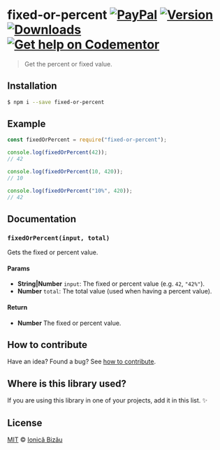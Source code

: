 # fixed-or-percent [![PayPal](https://img.shields.io/badge/%24-paypal-f39c12.svg)][paypal-donations] [![Version](https://img.shields.io/npm/v/fixed-or-percent.svg)](https://www.npmjs.com/package/fixed-or-percent) [![Downloads](https://img.shields.io/npm/dt/fixed-or-percent.svg)](https://www.npmjs.com/package/fixed-or-percent) [![Get help on Codementor](https://cdn.codementor.io/badges/get_help_github.svg)](https://www.codementor.io/johnnyb?utm_source=github&utm_medium=button&utm_term=johnnyb&utm_campaign=github)

> Get the percent or fixed value.

## Installation

```sh
$ npm i --save fixed-or-percent
```

## Example

```js
const fixedOrPercent = require("fixed-or-percent");

console.log(fixedOrPercent(42));
// 42

console.log(fixedOrPercent(10, 420));
// 10

console.log(fixedOrPercent("10%", 420));
// 42
```

## Documentation

### `fixedOrPercent(input, total)`
Gets the fixed or percent value.

#### Params
- **String|Number** `input`: The fixed or percent value (e.g. `42`, `"42%"`).
- **Number** `total`: The total value (used when having a percent value).

#### Return
- **Number** The fixed or percent value.

## How to contribute
Have an idea? Found a bug? See [how to contribute][contributing].

## Where is this library used?
If you are using this library in one of your projects, add it in this list. :sparkles:

## License

[MIT][license] © [Ionică Bizău][website]

[paypal-donations]: https://www.paypal.com/cgi-bin/webscr?cmd=_s-xclick&hosted_button_id=RVXDDLKKLQRJW
[donate-now]: http://i.imgur.com/6cMbHOC.png

[license]: http://showalicense.com/?fullname=Ionic%C4%83%20Biz%C4%83u%20%3Cbizauionica%40gmail.com%3E%20(http%3A%2F%2Fionicabizau.net)&year=2016#license-mit
[website]: http://ionicabizau.net
[contributing]: /CONTRIBUTING.md
[docs]: /DOCUMENTATION.md
